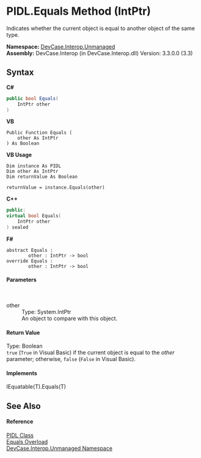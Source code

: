 # PIDL.Equals Method (IntPtr)
 

Indicates whether the current object is equal to another object of the same type.

**Namespace:**&nbsp;<a href="N_DevCase_Interop_Unmanaged">DevCase.Interop.Unmanaged</a><br />**Assembly:**&nbsp;DevCase.Interop (in DevCase.Interop.dll) Version: 3.3.0.0 (3.3)

## Syntax

**C#**<br />
``` C#
public bool Equals(
	IntPtr other
)
```

**VB**<br />
``` VB
Public Function Equals ( 
	other As IntPtr
) As Boolean
```

**VB Usage**<br />
``` VB Usage
Dim instance As PIDL
Dim other As IntPtr
Dim returnValue As Boolean

returnValue = instance.Equals(other)
```

**C++**<br />
``` C++
public:
virtual bool Equals(
	IntPtr other
) sealed
```

**F#**<br />
``` F#
abstract Equals : 
        other : IntPtr -> bool 
override Equals : 
        other : IntPtr -> bool 
```


#### Parameters
&nbsp;<dl><dt>other</dt><dd>Type: System.IntPtr<br />An object to compare with this object.</dd></dl>

#### Return Value
Type: Boolean<br />`true` (`True` in Visual Basic) if the current object is equal to the *other* parameter; otherwise, `false` (`False` in Visual Basic).

#### Implements
IEquatable(T).Equals(T)<br />

## See Also


#### Reference
<a href="T_DevCase_Interop_Unmanaged_PIDL">PIDL Class</a><br /><a href="Overload_DevCase_Interop_Unmanaged_PIDL_Equals">Equals Overload</a><br /><a href="N_DevCase_Interop_Unmanaged">DevCase.Interop.Unmanaged Namespace</a><br />